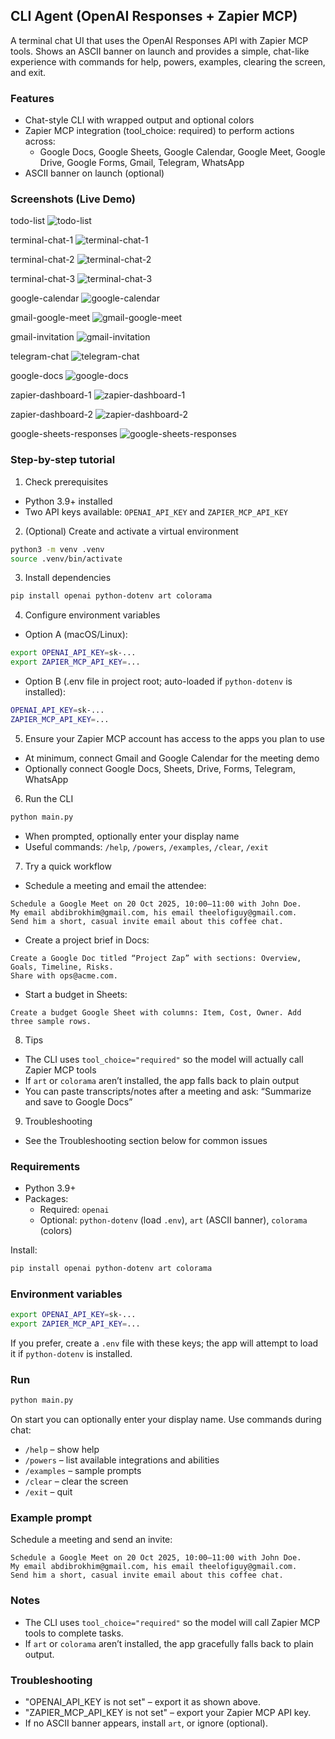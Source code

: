 ## CLI Agent (OpenAI Responses + Zapier MCP)

A terminal chat UI that uses the OpenAI Responses API with Zapier MCP tools. Shows an ASCII banner on launch and provides a simple, chat-like experience with commands for help, powers, examples, clearing the screen, and exit.

### Features
- Chat-style CLI with wrapped output and optional colors
- Zapier MCP integration (tool_choice: required) to perform actions across:
  - Google Docs, Google Sheets, Google Calendar, Google Meet, Google Drive, Google Forms, Gmail, Telegram, WhatsApp
- ASCII banner on launch (optional)

### Screenshots (Live Demo)

todo-list
![todo-list](assets/todo-list.png)

terminal-chat-1
![terminal-chat-1](assets/terminal-chat-1.png)

terminal-chat-2
![terminal-chat-2](assets/terminal-chat-2.png)

terminal-chat-3
![terminal-chat-3](assets/terminal-chat-3.png)

google-calendar
![google-calendar](assets/google-calendar.png)

gmail-google-meet
![gmail-google-meet](assets/gmail-google-meet.png)

gmail-invitation
![gmail-invitation](assets/gmail-invitation.png)

telegram-chat
![telegram-chat](assets/telegram-chat.png)

google-docs
![google-docs](assets/google-docs.png)

zapier-dashboard-1
![zapier-dashboard-1](assets/zapier-dashboard-1.png)

zapier-dashboard-2
![zapier-dashboard-2](assets/zapier-dashboard-2.png)

google-sheets-responses
![google-sheets-responses](assets/google-sheets-responses.png)

### Step-by-step tutorial

1) Check prerequisites
- Python 3.9+ installed
- Two API keys available: `OPENAI_API_KEY` and `ZAPIER_MCP_API_KEY`

2) (Optional) Create and activate a virtual environment
```bash
python3 -m venv .venv
source .venv/bin/activate
```

3) Install dependencies
```bash
pip install openai python-dotenv art colorama
```

4) Configure environment variables
- Option A (macOS/Linux):
```bash
export OPENAI_API_KEY=sk-...
export ZAPIER_MCP_API_KEY=...
```
- Option B (.env file in project root; auto-loaded if `python-dotenv` is installed):
```bash
OPENAI_API_KEY=sk-...
ZAPIER_MCP_API_KEY=...
```

5) Ensure your Zapier MCP account has access to the apps you plan to use
- At minimum, connect Gmail and Google Calendar for the meeting demo
- Optionally connect Google Docs, Sheets, Drive, Forms, Telegram, WhatsApp

6) Run the CLI
```bash
python main.py
```
- When prompted, optionally enter your display name
- Useful commands: `/help`, `/powers`, `/examples`, `/clear`, `/exit`

7) Try a quick workflow
- Schedule a meeting and email the attendee:
```text
Schedule a Google Meet on 20 Oct 2025, 10:00–11:00 with John Doe.
My email abdibrokhim@gmail.com, his email theelofiguy@gmail.com.
Send him a short, casual invite email about this coffee chat.
```
- Create a project brief in Docs:
```text
Create a Google Doc titled “Project Zap” with sections: Overview, Goals, Timeline, Risks.
Share with ops@acme.com.
```
- Start a budget in Sheets:
```text
Create a budget Google Sheet with columns: Item, Cost, Owner. Add three sample rows.
```

8) Tips
- The CLI uses `tool_choice="required"` so the model will actually call Zapier MCP tools
- If `art` or `colorama` aren’t installed, the app falls back to plain output
- You can paste transcripts/notes after a meeting and ask: “Summarize and save to Google Docs”

9) Troubleshooting
- See the Troubleshooting section below for common issues

### Requirements
- Python 3.9+
- Packages:
  - Required: `openai`
  - Optional: `python-dotenv` (load `.env`), `art` (ASCII banner), `colorama` (colors)

Install:
```bash
pip install openai python-dotenv art colorama
```

### Environment variables
```bash
export OPENAI_API_KEY=sk-...
export ZAPIER_MCP_API_KEY=...
```

If you prefer, create a `.env` file with these keys; the app will attempt to load it if `python-dotenv` is installed.

### Run
```bash
python main.py
```

On start you can optionally enter your display name. Use commands during chat:
- `/help` – show help
- `/powers` – list available integrations and abilities
- `/examples` – sample prompts
- `/clear` – clear the screen
- `/exit` – quit

### Example prompt
Schedule a meeting and send an invite:
```text
Schedule a Google Meet on 20 Oct 2025, 10:00–11:00 with John Doe.
My email abdibrokhim@gmail.com, his email theelofiguy@gmail.com.
Send him a short, casual invite email about this coffee chat.
```

### Notes
- The CLI uses `tool_choice="required"` so the model will call Zapier MCP tools to complete tasks.
- If `art` or `colorama` aren’t installed, the app gracefully falls back to plain output.

### Troubleshooting
- "OPENAI_API_KEY is not set" – export it as shown above.
- "ZAPIER_MCP_API_KEY is not set" – export your Zapier MCP API key.
- If no ASCII banner appears, install `art`, or ignore (optional).


